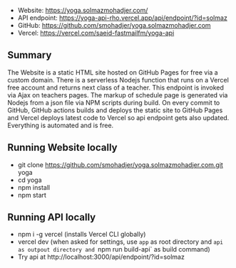 - Website: https://yoga.solmazmohadjer.com/
- API endpoint: https://yoga-api-rho.vercel.app/api/endpoint/?id=solmaz
- GitHub: https://github.com/smohadjer/yoga.solmazmohadjer.com
- Vercel: https://vercel.com/saeid-fastmailfm/yoga-api

## Summary
The Website is a static HTML site hosted on GitHub Pages for free via a custom domain. There is a serverless Nodejs function that runs on a Vercel free account and returns next class of a teacher. This endpoint is invoked via Ajax on teachers pages. The markup of schedule page is generated via Nodejs from a json file via NPM scripts during build. On every commit to GitHub, GitHub actions builds and deploys the static site to GitHub Pages and Vercel deploys latest code to Vercel so api endpoint gets also updated. Everything is automated and is free.

## Running Website locally
- git clone https://github.com/smohadjer/yoga.solmazmohadjer.com.git yoga
- cd yoga
- npm install
- npm start

## Running API locally
- npm i -g vercel (installs Vercel CLI globally)
- vercel dev (when asked for settings, use `app` as root directory and `api as outpout directory and `npm run build-api` as build command)
- Try api at http://localhost:3000/api/endpoint/?id=solmaz
